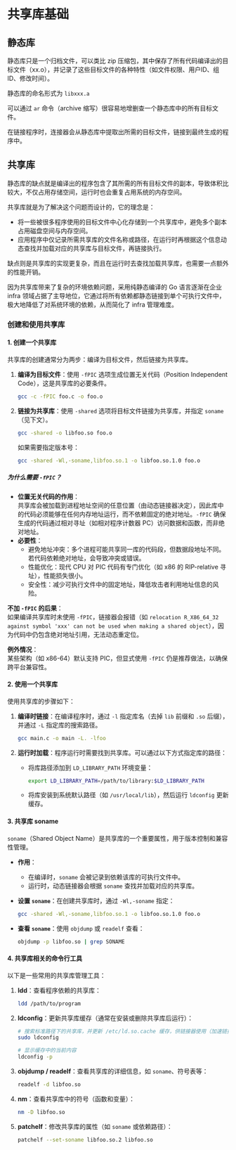# 共享库基础

## 静态库

静态库只是一个归档文件，可以类比 zip 压缩包，其中保存了所有代码编译出的目标文件（xx.o），并记录了这些目标文件的各种特性（如文件权限、用户ID、组ID、修改时间）。

静态库的命名形式为 `libxxx.a`

可以通过 `ar` 命令（archive 缩写）很容易地增删查一个静态库中的所有目标文件。

在链接程序时，连接器会从静态库中提取出所需的目标文件，链接到最终生成的程序中。

## 共享库

静态库的缺点就是编译出的程序包含了其所需的所有目标文件的副本，导致体积比较大，不仅占用存储空间，运行时也会重复占用系统的内存空间。

共享库就是为了解决这个问题而设计的，它的理念是：

- 将一些被很多程序使用的目标文件中心化存储到一个共享库中，避免多个副本占用磁盘空间与内存空间。
- 应用程序中仅记录所需共享库的文件名称或路径，在运行时再根据这个信息动态查找并加载对应的共享库与目标文件，再链接执行。

缺点则是共享库的实现更复杂，而且在运行时去查找加载共享库，也需要一点额外的性能开销。

因为共享库带来了复杂的环境依赖问题，采用纯静态编译的 Go 语言逐渐在企业 infra 领域占据了主导地位，它通过将所有依赖都静态链接到单个可执行文件中，极大地降低了对系统环境的依赖，从而简化了 infra 管理难度。

### 创建和使用共享库

#### 1. 创建一个共享库

共享库的创建通常分为两步：编译为目标文件，然后链接为共享库。

1. **编译为目标文件**：使用 `-fPIC` 选项生成位置无关代码（Position Independent
   Code），这是共享库的必要条件。

   ```bash
   gcc -c -fPIC foo.c -o foo.o
   ```

2. **链接为共享库**：使用 `-shared` 选项将目标文件链接为共享库，并指定 `soname`（见下文）。

   ```bash
   gcc -shared -o libfoo.so foo.o
   ```

   如果需要指定版本号：

   ```bash
   gcc -shared -Wl,-soname,libfoo.so.1 -o libfoo.so.1.0 foo.o
   ```

##### 为什么需要 `-fPIC`？

- **位置无关代码的作用**：  
  共享库会被加载到进程地址空间的任意位置（由动态链接器决定），因此库中的代码必须能够在任何内存地址运行，而不依赖固定的绝对地址。`-fPIC` 确保生成的代码通过相对寻址（如相对程序计数器 PC）访问数据和函数，而非绝对地址。
- **必要性**：
  - 避免地址冲突：多个进程可能共享同一库的代码段，但数据段地址不同。若代码依赖绝对地址，会导致冲突或错误。
  - 性能优化：现代 CPU 对 PIC 代码有专门优化（如 x86 的 RIP-relative 寻址），性能损失很小。
  - 安全性：减少可执行文件中的固定地址，降低攻击者利用地址信息的风险。

**不加 `-fPIC` 的后果**：  
 如果编译共享库时未使用 `-fPIC`，链接器会报错（如
`relocation R_X86_64_32 against symbol 'xxx' can not be used when making a shared object`），因为代码中仍包含绝对地址引用，无法动态重定位。

**例外情况**：  
 某些架构（如 x86-64）默认支持 PIC，但显式使用 `-fPIC` 仍是推荐做法，以确保跨平台兼容性。

#### 2. 使用一个共享库

使用共享库的步骤如下：

1. **编译时链接**：在编译程序时，通过 `-l` 指定库名（去掉 `lib` 前缀和 `.so` 后缀），并通过 `-L`
   指定库的搜索路径。

   ```bash
   gcc main.c -o main -L. -lfoo
   ```

2. **运行时加载**：程序运行时需要找到共享库。可以通过以下方式指定库的路径：
   - 将库路径添加到 `LD_LIBRARY_PATH` 环境变量：
     ```bash
     export LD_LIBRARY_PATH=/path/to/library:$LD_LIBRARY_PATH
     ```
   - 将库安装到系统默认路径（如 `/usr/local/lib`），然后运行 `ldconfig` 更新缓存。

#### 3. 共享库 soname

`soname`（Shared Object Name）是共享库的一个重要属性，用于版本控制和兼容性管理。

- **作用**：

  - 在编译时，`soname` 会被记录到依赖该库的可执行文件中。
  - 运行时，动态链接器会根据 `soname` 查找并加载对应的共享库。

- **设置 `soname`**：在创建共享库时，通过 `-Wl,-soname` 指定：

  ```bash
  gcc -shared -Wl,-soname,libfoo.so.1 -o libfoo.so.1.0 foo.o
  ```

- **查看 `soname`**：使用 `objdump` 或 `readelf` 查看：
  ```bash
  objdump -p libfoo.so | grep SONAME
  ```

#### 4. 共享库相关的命令行工具

以下是一些常用的共享库管理工具：

1. **ldd**：查看程序依赖的共享库：

   ```bash
   ldd /path/to/program
   ```

2. **ldconfig**：更新共享库缓存（通常在安装或删除共享库后运行）：

   ```bash
   # 搜索标准路径下的共享库，并更新 /etc/ld.so.cache 缓存，供链接器使用（加速链接速度）
   sudo ldconfig

   # 显示缓存中的当前内容
   ldconfig -p
   ```

3. **objdump / readelf**：查看共享库的详细信息，如 `soname`、符号表等：

   ```bash
   readelf -d libfoo.so
   ```

4. **nm**：查看共享库中的符号（函数和变量）：

   ```bash
   nm -D libfoo.so
   ```

5. **patchelf**：修改共享库的属性（如 `soname` 或依赖路径）：
   ```bash
   patchelf --set-soname libfoo.so.2 libfoo.so
   ```
